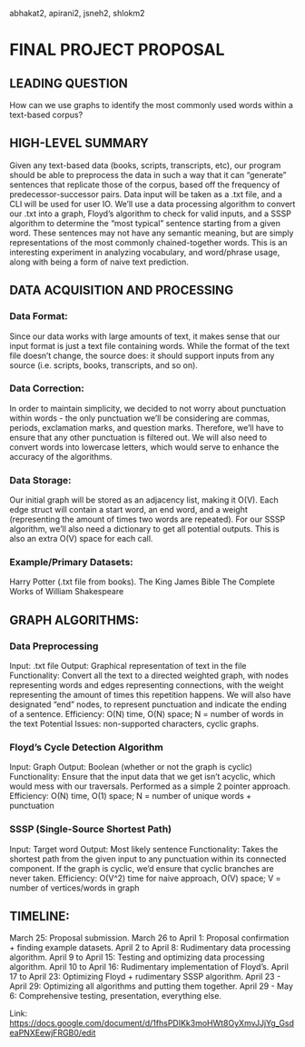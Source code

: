 abhakat2, apirani2, jsneh2, shlokm2

# FINAL PROJECT PROPOSAL

## LEADING QUESTION
How can we use graphs to identify the most commonly used words within a text-based corpus?

## HIGH-LEVEL SUMMARY
Given any text-based data (books, scripts, transcripts, etc), our program should be able to preprocess the data in such a way that it can “generate” sentences that replicate those of the corpus, based off the frequency of predecessor-successor pairs. Data input will be taken as a .txt file, and a CLI will be used for user IO. We’ll use a data processing algorithm to convert our .txt into a graph, Floyd’s algorithm to check for valid inputs, and a SSSP algorithm to determine  the “most typical” sentence starting from a given word. These sentences may not have any semantic meaning, but are simply representations of the most commonly chained-together words. This is an interesting experiment in analyzing vocabulary, and word/phrase usage, along with being a form of naive text prediction.

## DATA ACQUISITION AND PROCESSING
### Data Format: 
Since our data works with large amounts of text, it makes sense that our input format is just a text file containing words. While the format of the text file doesn’t change, the source does: it should support inputs from any source (i.e. scripts, books, transcripts, and so on).
### Data Correction: 
In order to maintain simplicity, we decided to not worry about punctuation within words - the only punctuation we’ll be considering are commas, periods, exclamation marks, and question marks. Therefore, we’ll have to ensure that any other punctuation is filtered out. We will also need to convert words into lowercase letters, which would serve to enhance the accuracy of the algorithms.
### Data Storage: 
Our initial graph will be stored as an adjacency list, making it O(V). Each edge struct will contain a start word, an end word, and a weight (representing the amount of times two words are repeated). For our SSSP algorithm, we’ll also need a dictionary to get all potential outputs. This is also an extra O(V) space for each call.
### Example/Primary Datasets:
Harry Potter (.txt file from books).
The King James Bible
The Complete Works of William Shakespeare

## GRAPH ALGORITHMS:
### Data Preprocessing
Input: .txt file
Output: Graphical representation of text in the file
Functionality: Convert all the text to a directed weighted graph, with nodes representing words and edges representing connections, with the weight representing the amount of times this repetition happens. We will also have designated “end” nodes, to represent punctuation and indicate the ending of a sentence. 
Efficiency: O(N) time, O(N) space; N = number of words in the text
Potential Issues: non-supported characters, cyclic graphs. 

### Floyd’s Cycle Detection Algorithm
Input: Graph
Output: Boolean (whether or not the graph is cyclic)
Functionality: Ensure that the input data that we get isn’t acyclic, which would mess with our traversals. Performed as a simple 2 pointer approach.
Efficiency: O(N) time, O(1) space; N = number of unique words + punctuation

### SSSP (Single-Source Shortest Path)
Input: Target word
Output: Most likely sentence
Functionality: Takes the shortest path from the given input to any punctuation within its connected component. If the graph is cyclic, we’d ensure that cyclic branches are never taken.
Efficiency: O(V^2) time for naive approach, O(V) space; V = number of vertices/words in graph

## TIMELINE:
March 25: Proposal submission.
March 26 to April 1: Proposal confirmation + finding example datasets.
April 2 to April 8: Rudimentary data processing algorithm.
April 9 to April 15: Testing and optimizing data processing algorithm.
April 10 to April 16: Rudimentary implementation of Floyd’s.
April 17 to April 23: Optimizing Floyd + rudimentary SSSP algorithm.
April 23 - April 29: Optimizing all algorithms and putting them together.
April 29 - May 6: Comprehensive testing, presentation, everything else.

Link: https://docs.google.com/document/d/1fhsPDIKk3moHWt8OyXmvJJjYg_GsdeaPNXEewjFRGB0/edit
